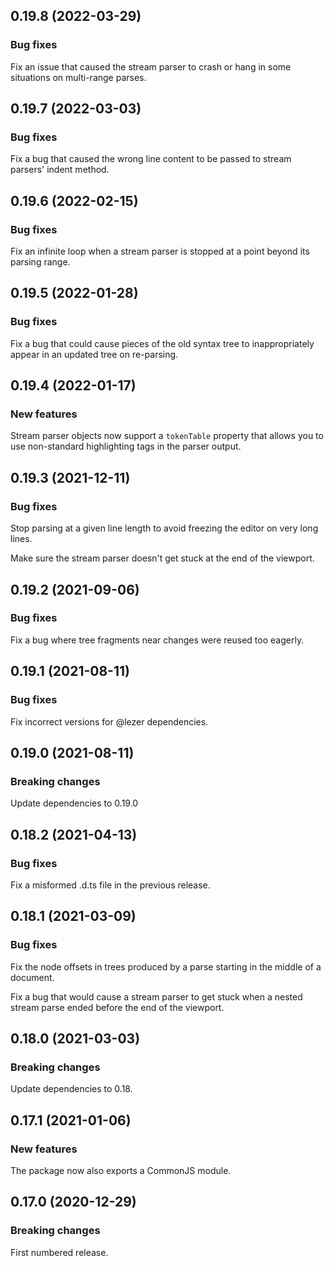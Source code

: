 ## 0.19.8 (2022-03-29)

### Bug fixes

Fix an issue that caused the stream parser to crash or hang in some situations on multi-range parses.

## 0.19.7 (2022-03-03)

### Bug fixes

Fix a bug that caused the wrong line content to be passed to stream parsers' indent method.

## 0.19.6 (2022-02-15)

### Bug fixes

Fix an infinite loop when a stream parser is stopped at a point beyond its parsing range.

## 0.19.5 (2022-01-28)

### Bug fixes

Fix a bug that could cause pieces of the old syntax tree to inappropriately appear in an updated tree on re-parsing.

## 0.19.4 (2022-01-17)

### New features

Stream parser objects now support a `tokenTable` property that allows you to use non-standard highlighting tags in the parser output.

## 0.19.3 (2021-12-11)

### Bug fixes

Stop parsing at a given line length to avoid freezing the editor on very long lines.

Make sure the stream parser doesn't get stuck at the end of the viewport.

## 0.19.2 (2021-09-06)

### Bug fixes

Fix a bug where tree fragments near changes were reused too eagerly.

## 0.19.1 (2021-08-11)

### Bug fixes

Fix incorrect versions for @lezer dependencies.

## 0.19.0 (2021-08-11)

### Breaking changes

Update dependencies to 0.19.0

## 0.18.2 (2021-04-13)

### Bug fixes

Fix a misformed .d.ts file in the previous release.

## 0.18.1 (2021-03-09)

### Bug fixes

Fix the node offsets in trees produced by a parse starting in the middle of a document.

Fix a bug that would cause a stream parser to get stuck when a nested stream parse ended before the end of the viewport.

## 0.18.0 (2021-03-03)

### Breaking changes

Update dependencies to 0.18.

## 0.17.1 (2021-01-06)

### New features

The package now also exports a CommonJS module.

## 0.17.0 (2020-12-29)

### Breaking changes

First numbered release.

